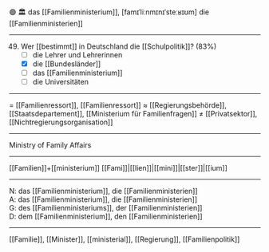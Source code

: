 🟢 🏛️ das [[Familienministerium]], [famɪˈliːnmɪnɪˈsteːʁɪʊm]
die [[Familienministerien]]

---
49. Wer [[bestimmt]] in Deutschland die [[Schulpolitik]]? (83%)
	- [ ] die Lehrer und Lehrerinnen
	- [x] die [[Bundesländer]]
	- [ ] das [[Familienministerium]]
	- [ ] die Universitäten

---
= [[Familienressort]], [[Familienressort]]
≈ [[Regierungsbehörde]], [[Staatsdepartement]], [[Ministerium für Familienfragen]]
≠ [[Privatsektor]], [[Nichtregierungsorganisation]]

---
Ministry of Family Affairs

---
[[Familien]]+[[ministerium]]
[[Fami]]|[[lien]]|[[mini]]|[[ster]]|[[ium]]

---
N: das [[Familienministerium]], die [[Familienministerien]]  
A: das [[Familienministerium]], die [[Familienministerien]]  
G: des [[Familienministeriums]], der [[Familienministerien]]  
D: dem [[Familienministerium]], den [[Familienministerien]]  

---
[[Familie]], [[Minister]], [[ministerial]], [[Regierung]], [[Familienpolitik]]